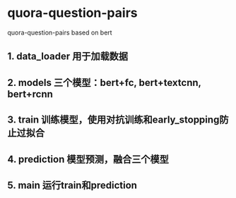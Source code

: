 # quora-question-pairs
quora-question-pairs based on bert 
## 1. data_loader 用于加载数据
## 2. models 三个模型：bert+fc, bert+textcnn, bert+rcnn
## 3. train 训练模型，使用对抗训练和early_stopping防止过拟合
## 4. prediction 模型预测，融合三个模型
## 5. main 运行train和prediction
